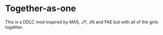 # Together-as-one
This is a DDLC mod inspired by MAS, JY, JN and FAE but with all of the girls together.
